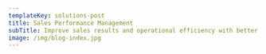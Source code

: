 ```yaml
---
templateKey: solutions-post
title: Sales Performance Management
subTitle: Improve sales results and operational efficiency with better management.
image: /img/blog-index.jpg
---
```


